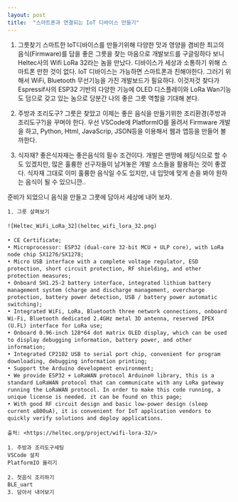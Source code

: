 ```yaml
---
layout: post
title:  "스마트폰과 연결되는 IoT 디바이스 만들기"
---
```


  1. 그릇찾기
  스마트한 IoT디바이스를 만들기위해 다양한 맛과 영양을 겸비한 최고의 음식(Firmware)를 담을 좋은 그릇을 찾는 마음으로 개발보드를
  구글링하다 보니 Heltec사의   Wifi LoRa 32라는 놈을 만났다. 
	디바이스가 세상과 소통하기 위해 스마트폰 만한 것이 없다.
	IoT 디바이스는 가능하면 스마트폰과 친해야한다.
	그러기 위해서 WiFi, Bluetooth 무선기능을 가진 개발보드가 필요하다.
	이것저것 찾다가 Espressif사의 ESP32 기반의 다양한 기능에 OLED 디스플레이와 LoRa Wan기능도 덤으로 갖고 있는 놈으로 당분간 나의 
  좋은 그릇 역할을 기대해 본다.
	
  2. 주방과 조리도구?
	그릇은 찾았고 이제는 좋은 음식을 만들기위한 조리환경(주방과 조리도구?)을 꾸며야 한다.
	우선 VSCode에 PlatformIO를 올려서 Firmware 개발을 하고, Python, Html, JavaScrip, JSON등을 이용해서 웹과 앱등을 만들어 볼까한다.
	
  3. 식자재?
	좋은식자재는 좋은음식의 필수 조건이다. 개발은 맨땅에 헤딩식으로 할 수도 있겠지만, 많은 훌륭한 선구자들이 남겨놓은 개발 소스들을
  활용하는 것이 좋겠다. 식자재 그대로 이미 훌륭한 음식일 수도 있지만, 내 입맛에 맞게 손을 봐야 원하는 음식이 될 수 있으니깐..
	
준비가 되었으니 음식을 만들고 그릇에 담아서 세상에 내어 보자. 

	1. 그릇 살펴보기
	
	![Heltec_WiFi_LoRa_32](heltec_wifi_lora_32.png)

	• CE Certificate;
	• Microprocessor: ESP32 (dual-core 32-bit MCU + ULP core), with LoRa node chip SX1276/SX1278;
	• Micro USB interface with a complete voltage regulator, ESD protection, short circuit protection, RF shielding, and other protection measures;
	• Onboard SH1.25-2 battery interface, integrated lithium battery management system (charge and discharge management, overcharge protection, battery power detection, USB / battery power automatic switching);
	• Integrated WiFi, LoRa, Bluetooth three network connections, onboard Wi-Fi, Bluetooth dedicated 2.4GHz metal 3D antenna, reserved IPEX (U.FL) interface for LoRa use;
	• Onboard 0.96-inch 128*64 dot matrix OLED display, which can be used to display debugging information, battery power, and other information;
	• Integrated CP2102 USB to serial port chip, convenient for program downloading, debugging information printing;
	• Support the Arduino development environment;
	• We provide ESP32 + LoRaWAN protocol Arduino® library, this is a standard LoRaWAN protocol that can communicate with any LoRa gateway running the LoRaWAN protocol. In order to make this code running, a unique license is needed. it can be found on this page;
	• With good RF circuit design and basic low-power design (sleep current ≤800uA), it is convenient for IoT application vendors to quickly verify solutions and deploy applications.
	
	출처: <https://heltec.org/project/wifi-lora-32/> 
	
	1. 주방과 조리도구세팅
	VSCode 설치
	PlatformIO 올리기
	
	2. 첫음식 조리하기
	BLE_uart  
	3. 담아서 내어보기

